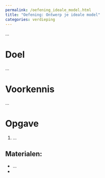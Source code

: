 ```yaml
---
permalink: /oefening_ideale_model.html
title: "Oefening: Ontwerp je ideale model"
categories: verdieping
---
```


...

# Doel
...

# Voorkennis
...

# Opgave
1. ... 

## Materialen:
- ...
- 
